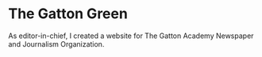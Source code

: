 # The Gatton Green

As editor-in-chief, I created a website for The Gatton Academy Newspaper and Journalism Organization. 
